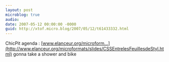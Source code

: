 ```yaml
---
layout: post
microblog: true
audio: 
date: 2007-05-12 00:00:00 -0000
guid: http://xtof.micro.blog/2007/05/12/t61433332.html
---
```

ChicPit agenda : [www.elanceur.org/microform...](http://www.elanceur.org/microformats/slides/CSSEntrelesFeuillesdeStyl.html) gonna take a shower and bike

